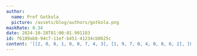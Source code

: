 ```yaml
---
author:
  name: Prof Gotkola
  picture: /assets/blog/authors/gotkola.png
maskRate: 0.34
date: 2024-10-28T01:00:01.991183
id: f6189ab8-94c7-11ef-b451-41234cb8625c
content: '[[2, 0, 8, 1, 0, 0, 7, 4, 3], [1, 9, 7, 0, 4, 0, 8, 6, 2], [0, 4, 6, 8, 2, 0, 9, 5, 0], [9, 0, 0, 0, 3, 0, 2, 0, 0], [4, 6, 2, 7, 9, 0, 0, 0, 5], [8, 7, 3, 2, 0, 4, 0, 9, 6], [7, 2, 0, 3, 8, 0, 6, 1, 9], [5, 3, 0, 9, 7, 0, 4, 0, 8], [0, 0, 9, 4, 1, 2, 0, 3, 7]]'
---
```

